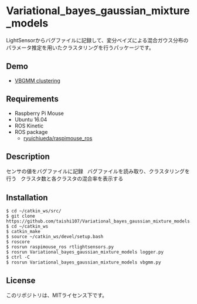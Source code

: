 # Variational_bayes_gaussian_mixture_models
LightSensorからバグファイルに記録して、変分ベイズによる混合ガウス分布のパラメータ推定を用いたクラスタリングを行うパッケージです。

## Demo
* [VBGMM clustering](https://www.youtube.com/watch?v=rWt3-W2nMFE&feature=youtu.be)

## Requirements
* Raspberry Pi Mouse
* Ubuntu 16.04
* ROS Kinetic
* ROS package
  * [ryuichiueda/raspimouse_ros](https://github.com/ryuichiueda/raspimouse_ros.git)

## Description
センサの値をバグファイルに記録  
バグファイルを読み取り、クラスタリングを行う  
クラスタ数と各クラスタの混合率を表示する


## Installation
```
$ cd ~/catkin_ws/src/
$ git clone https://github.com/taishi107/Variational_bayes_gaussian_mixture_models.git
$ cd ~/catkin_ws
$ catkin_make
$ source ~/catkin_ws/devel/setup.bash
$ roscore
$ rosrun raspimouse_ros rtlightsensors.py
$ rosrun Variational_bayes_gaussian_mixture_models logger.py
$ ctrl -C
$ rosrun Variational_bayes_gaussian_mixture_models vbgmm.py
```
## License
このリポジトリは、MITライセンス下です。
